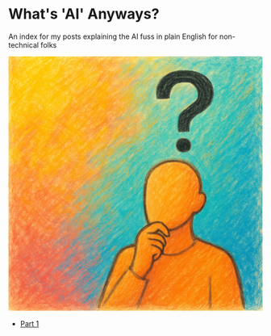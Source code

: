 <!------------------------- REFERENCE LINKS BLOCK ----------------------------------->
[TODO]: some-link
<!----------------------- END REFERENCE LINKS BLOCK --------------------------------->

What's 'AI' Anyways?
====================
An index for my posts explaining the AI fuss in plain English for non-technical folks

![](./images/image.png)

- [Part 1](https://mieubrisse.substack.com/p/whats-ai-anyway-part-1) 

